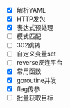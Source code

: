 - [x] 解析YAML
- [x] HTTP发包
- [x] ​表达式预处理
- [ ] ​模式匹配
- [ ] ​302跳转
- [ ] ​自定义变量set
- [ ] ​reverse反连平台
- [x] ​常用函数
- [x] goroutine​并发
- [x] flag传参​
- [ ] ​批量获取目标
